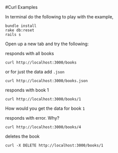 #Curl Examples

In terminal do the following to play with the example,

```
bundle install
rake db:reset
rails s
```

Open up a new tab and try the following:

responds with all books

```
curl http://localhost:3000/books
```

or for just the data add `.json`

```
curl http://localhost:3000/books.json
```

responds with book 1

```
curl http://localhost:3000/books/1
```

How would you get the data for book `1`

responds with error. Why?

```
curl http://localhost:3000/books/4
```

deletes the book 

```
curl -X DELETE http://localhost:3000/books/1
```


